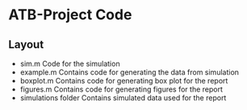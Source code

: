 # ATB-Project Code


## Layout

* sim.m Code for the simulation
* example.m Contains code for generating the data from simulation
* boxplot.m Contains code for generating box plot for the report
* figures.m Contains code for generating figures for the report
* simulations folder Contains simulated data used for the report 
